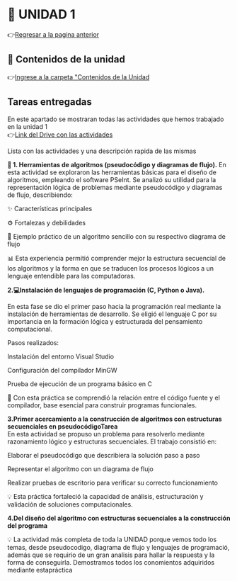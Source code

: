 # 🧩 UNIDAD 1
👉[Regresar a la pagina anterior](index.md)

 
## 📘 Contenidos de la unidad
👉[Ingrese a la carpeta "Contenidos de la Unidad](ContenidosUnidad.md) 

## Tareas entregadas  
En este apartado se mostraran todas las actividades que hemos trabajado en la unidad 1  
👉[Link del Drive con las actividades](https://drive.google.com/drive/folders/1mNkPwkfo2wiEtqsMTe4UwS2PaPNI75ff?usp=sharing)

Lista con las actividades y una descripción rapida de las mismas

**🧾 1. Herramientas de algoritmos (pseudocódigo y diagramas de flujo).**
En esta actividad se exploraron las herramientas básicas para el diseño de algoritmos, empleando el software PSeInt.
Se analizó su utilidad para la representación lógica de problemas mediante pseudocódigo y diagramas de flujo, describiendo:

✨ Características principales

⚙️ Fortalezas y debilidades

🧮 Ejemplo práctico de un algoritmo sencillo con su respectivo diagrama de flujo

📊 Esta experiencia permitió comprender mejor la estructura secuencial de los algoritmos y la forma en que se traducen los procesos lógicos a un lenguaje entendible para las computadoras.
   
**2.💻Instalación de lenguajes de programación (C, Python o Java).**   

En esta fase se dio el primer paso hacia la programación real mediante la instalación de herramientas de desarrollo.
Se eligió el lenguaje C por su importancia en la formación lógica y estructurada del pensamiento computacional.

Pasos realizados:

Instalación del entorno Visual Studio

Configuración del compilador MinGW

Prueba de ejecución de un programa básico en C

🧩 Con esta práctica se comprendió la relación entre el código fuente y el compilador, base esencial para construir programas funcionales.  

**3.Primer acercamiento a la construcción de algoritmos con estructuras secuenciales en pseudocódigoTarea**  
En esta actividad se propuso un problema para resolverlo mediante razonamiento lógico y estructuras secuenciales.
El trabajo consistió en:

Elaborar el pseudocódigo que describiera la solución paso a paso

Representar el algoritmo con un diagrama de flujo

Realizar pruebas de escritorio para verificar su correcto funcionamiento  

💡 Esta práctica fortaleció la capacidad de análisis, estructuración y validación de soluciones computacionales.

**4.Del diseño del algoritmo con estructuras secuenciales a la construcción del programa**

💡 La actividad más completa de toda la UNIDAD porque vemos todo los temas, desde pseudocodigo, diagrama de flujo y lenguajes de programació, además que se requirio de un gran analisis para hallar la respuesta y la forma de conseguirla.
Demostramos todos los conomientos adquiridos mediante estapráctica
